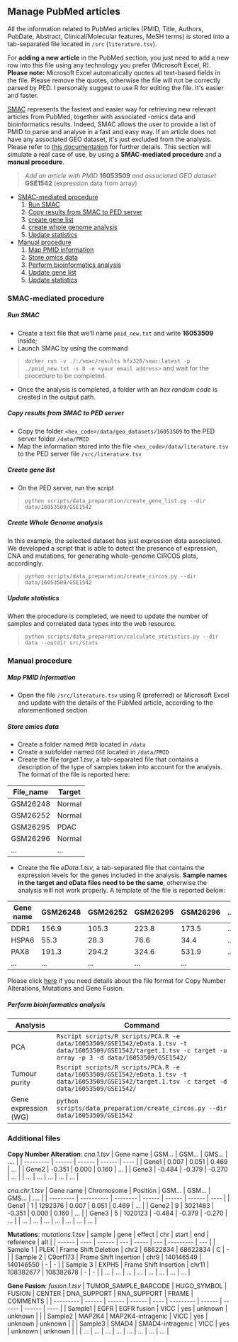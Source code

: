 ## Manage PubMed articles

All the information related to PubMed articles (PMID, Title, Authors, PubDate, Abstract, Clinical/Molecular features, MeSH terms) is stored into a tab-separated file located in `/src` (`literature.tsv`).

For __adding a new article__ in the PubMed section, you just need to add a new row into this file using any technology you prefer (Microsoft Excel, R).
__Please note:__ Microsoft Excel automatically quotes all text-based fields in the file. Please remove the quotes, otherwise the file will not be correctly parsed by PED. I personally suggest to use R for editing the file. It's easier and faster.

[SMAC](https://hub.docker.com/r/hfx320/smac) represents the fastest and easier way for retrieving new relevant articles from PubMed, together with associated -omics data and bioinformatics results.
Indeed, SMAC allows the user to provide a list of PMID to parse and analyse in a fast and easy way. If an article does not have any associated GEO dataset, it's just excluded from the analysis. Please refer to [this documentation](https://github.com/wynstep/SMAC) for further details.
This section will simulate a real case of use, by using a __SMAC-mediated procedure__ and a __manual procedure__.

> _Add an article with PMID_ __16053509__ _and associated GEO dataset_ __GSE1542__ (expression data from array)

+ [SMAC-mediated procedure](#SMAC-mediated-procedure)
	1. [Run SMAC](#run-SMAC)
	2. [Copy results from SMAC to PED server](#copy-results-from-SMAC-to-PED-server)
	3. [create gene list](#create-gene-list)
	4. [create whole genome analysis](#create-whole-genome-analysis)
	5. [Update statistics](#update-statistics)
+ [Manual procedure](#manual-procedure)
	1. [Map PMID information](#map-PMID-information)
	2. [Store omics data](#store-omics-data)
	3. [Perform bioinformatics analysis](#perform-bioinformatics-analysis)
	4. [Update gene list](#update-gene-list)
	5. [Update statistics](#update-statistics)

### SMAC-mediated procedure

##### Run SMAC
* Create a text file that we'll name `pmid_new.txt` and write __16053509__ inside;
* Launch SMAC by using the command
> `docker run -v ./:/smac/results hfx320/smac:latest -p ./pmid_new.txt -s 0 -e <your email address>` and wait for the procedure to be completed.
* Once the analysis is completed, a folder with an _hex random code_ is created in the output path.
##### Copy results from SMAC to PED server
* Copy the folder `<hex_code>/data/geo_datasets/16053509` to the PED server folder `/data/PMID`
* Map the information stored into the file `<hex_code>/data/literature.tsv` to the PED server file `/src/literature.tsv`
##### Create gene list
* On the PED server, run the script
> `python scripts/data_preparation/create_gene_list.py --dir data/16053509/GSE1542`
##### Create Whole Genome analysis
In this example, the selected dataset has just expression data associated. We developed a script that is able to detect the presence of expression, CNA and mutations, for generating whole-genome CIRCOS plots, accordingly.
> `python scripts/data_preparation/create_circos.py --dir data/16053509/GSE1542`
##### Update statistics
When the procedure is completed, we need to update the number of samples and correlated data types into the web resource.
> `python scripts/data_preparation/calculate_statistics.py --dir data --outdir src/stats`

### Manual procedure

##### Map PMID information
* Open the file `/src/literature.tsv` using R (preferred) or Microsoft Excel and update with the details of the PubMed article, according to the aforementioned section
##### Store omics data
* Create a folder named `PMID` located in `/data`
* Create a subfolder named `GSE` located in `/data/PMID`
* Create the file _target.1.tsv_, a tab-separated file that contains a description of the type of samples taken into account for the analysis. The format of the file is reported here:

| File_name | Target |
| ------ | ---- |
| GSM26248 | Normal |
| GSM26252 | Normal |
| GSM26295 | PDAC |
| GSM26296 | Normal |
| ... | ... |

* Create the file _eData.1.tsv_, a tab-separated file that contains the expression levels for the genes included in the analysis. __Sample names in the target and eData files need to be the same__, otherwise the analysis will not work properly. A template of the file is reported below:

| Gene name | GSM26248 | GSM26252 | GSM26295 | GSM26296 | ... |
| --------- | ------ | ------ | ------ | ---- | --- |
| DDR1 | 156.9 | 105.3 | 223.8 | 173.5 | ... |
| HSPA6 | 55.3 | 28.3 | 76.6 | 34.4 | ... |
| PAX8 | 191.3 | 294.2 | 324.6 | 531.9 | ... |
| ... | ... | ... | ... | ... |

Please click [here](#additional-files) if you need details about the file format for Copy Number Alterations, Mutations and Gene Fusion.

##### Perform bioinformatics analysis

| Analysis | Command |
| ------ | ---- |
| PCA | `Rscript scripts/R_scripts/PCA.R -e data/16053509/GSE1542/eData.1.tsv -t data/16053509/GSE1542/target.1.tsv -c target -u array -p 3 -d data/16053509/GSE1542/` |
| Tumour purity | `Rscript scripts/R_scripts/PCA.R -e data/16053509/GSE1542/eData.1.tsv -t data/16053509/GSE1542/target.1.tsv -c target -d data/16053509/GSE1542/` |
| Gene expression (WG) | `python scripts/data_preparation/create_circos.py --dir data/16053509/GSE1542` |

### Additional files

__Copy Number Alteration__: _cna.1.tsv_
| Gene name | GSM... | GSM... | GMS... | .... |
| --------- | ------ | ------ | ------ | ---- |
| Gene1 | 0.007 | 0.051 | 0.469 | ... |
| Gene2 | -0.351 | 0.000 | 0.160 | ... |
| Gene3 | -0.484 | -0.379 | -0.270 | ... |
| ... | ... | ... | ... | ... |

_cna.chr.1.tsv_
| Gene name | Chromosome | Position | GSM... | GSM... | GMS... | .... |
| --------- | ---------- | -------- | ------ | ------ | ------ | ---- |
| Gene1 | 1 | 1292376 | 0.007 | 0.051 | 0.469 | ... |
| Gene2 | 9 | 3021483 | -0.351 | 0.000 | 0.160 | ... |
| Gene3 | 5 | 1020123 | -0.484 | -0.379 | -0.270 | ... |
| ... | ... | ... | ... | ... | ... | ... |

__Mutations__: _mutations.1.tsv_
| sample | gene | effect | chr | start | end | reference | alt |
| ------ | ---- | ------ | --- | ----- | --- | --------- | --- |
| Sample 1 | PLEK | Frame Shift Deletion | chr2 | 68622834 | 68622834 | C | - |
| Sample 2 | C9orf173 | Frame Shift Insertion | chr9 | 140146549 | 140146550 | - | - |
| Sample 3 | EXPH5 | Frame Shift Insertion | chr11 | 108382677 | 108382678 | - | - |
| ... | ... | ... | ... | ... | ... | ... | ... |

__Gene Fusion__: _fusion.1.tsv_
| TUMOR_SAMPLE_BARCODE | HUGO_SYMBOL | FUSION | CENTER | DNA_SUPPORT | RNA_SUPPORT | FRAME | COMMENTS |
| --------- | ------ | ------ | ------ | ---- | --------- | ------ | ------ | ------ | ---- |
| Sample1 | EGFR | EGFR fusion | VICC | yes | unknown | unknown | |
| Sample2 | MAP2K4 | MAP2K4-intragenic | VICC | yes | unknown | unknown |  |
| Sample3 | SMAD4 | SMAD4-intragenic | VICC | yes | unknown | unknown |  |
| ... | ... | ... | ... | ... | ... | ... | ... |
